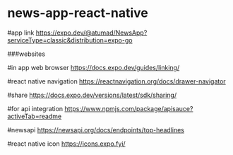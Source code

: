 # news-app-react-native

#app link
https://expo.dev/@atumad/NewsApp?serviceType=classic&distribution=expo-go



###websites

#in app web browser
https://docs.expo.dev/guides/linking/

#react native navigation
https://reactnavigation.org/docs/drawer-navigator

#share
https://docs.expo.dev/versions/latest/sdk/sharing/

#for api integration
https://www.npmjs.com/package/apisauce?activeTab=readme

#newsapi
https://newsapi.org/docs/endpoints/top-headlines

#react native icon
https://icons.expo.fyi/
